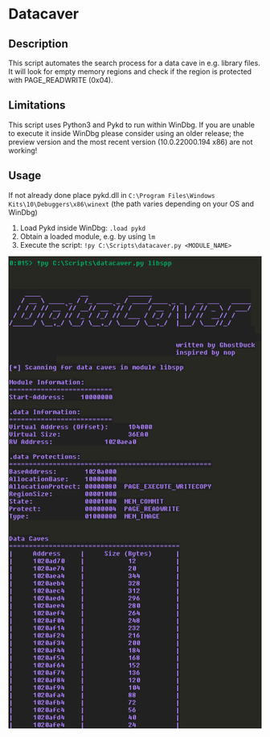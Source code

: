 # Datacaver

## Description
This script automates the search process for a data cave in e.g. library files. 
It will look for empty memory regions and check if the region is protected with PAGE_READWRITE (0x04).



## Limitations
This script uses Python3 and Pykd to run within WinDbg. If you are unable to execute it inside WinDbg please consider using an older release; the preview version and the most recent version (10.0.22000.194 x86) are not working!

## Usage

If not already done place pykd.dll in `C:\Program Files\Windows Kits\10\Debuggers\x86\winext` (the path varies depending on your OS and WinDbg)

1) Load Pykd inside WinDbg: `.load pykd` 
2) Obtain a loaded module, e.g. by using `lm`
3) Execute the script: `!py C:\Scripts\datacaver.py <MODULE_NAME>`

<p align="center">
    <img src="images/DataCaverExample.png">
</p>

